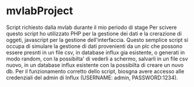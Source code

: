 # mvlabProject
Script richiesto dalla mvlab durante il mio periodo di stage
Per scivere questo script ho utilizzato PHP per la gestione dei dati e la crerazione di oggeti, javascript per la gestione dell'interfaccia.
Questo semplice script si occupa di simulare la gestione di dati provenienti da un plc che possono essere presnti in un file csv, in database influx gia esistente,
o generati in modo random, con la possibilta' di vederli a schermo, salvarli in un file csv nuovo, in un database influx esistente con la possibilta di creare un nuvo db.
Per il funzionamento corretto dello script, biosgna avere accesso alle credenziali del admin di Influx (USERNAME: admin, PASSWORD:1234).
